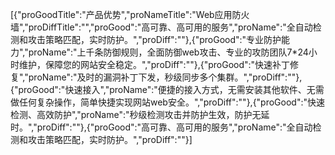 [{"proGoodTitle":"产品优势","proNameTitle":"Web应用防火墙","proDiffTitle":"","proGood":"高可靠、高可用的服务","proName":"全自动检测和攻击策略匹配，实时防护。","proDiff":""},{"proGood":"专业防护能力","proName":"上千条防御规则，全面防御web攻击、专业的攻防团队7*24小时维护，保障您的网站安全稳定。","proDiff":""},{"proGood":"快速补丁修复","proName":"及时的漏洞补丁下发，秒级同步多个集群。","proDiff":""},{"proGood":"快速接入","proName":"便捷的接入方式，无需安装其他软件、无需做任何复杂操作，简单快捷实现网站web安全。","proDiff":""},{"proGood":"快速检测、高效防护","proName":"秒级检测攻击并防护生效，防护无延时。","proDiff":""},{"proGood":"高可靠、高可用的服务","proName":"全自动检测和攻击策略匹配，实时防护。","proDiff":""}]